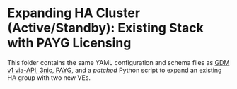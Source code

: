 # Expanding HA Cluster (Active/Standby): Existing Stack with PAYG Licensing

This folder contains the same YAML configuration and schema files as
[GDM v1 via-API, 3nic, PAYG], and a *patched* Python script to expand an existing
HA group with two new VEs.

[GDM v1 via-API, 3nic, PAYG]: https://github.com/F5Networks/f5-google-gdm-templates/tree/v4.3.0/supported/failover/same-net/via-api/3nic/existing-stack/payg
